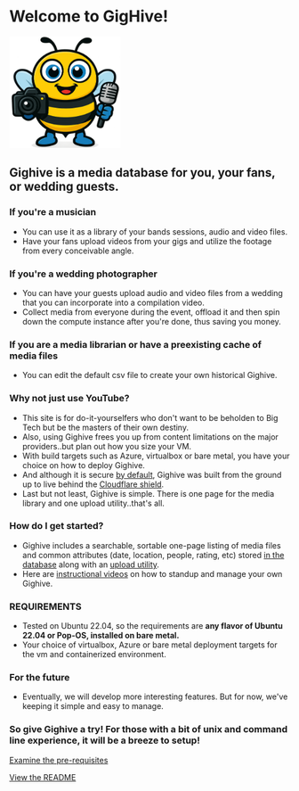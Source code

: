 # Welcome to GigHive!

<img src="images/beelogo.png" alt="GigHive bee mascot holding a camera and microphone" width="200" height="200">

## Gighive is a media database for you, your fans, or wedding guests.

### If you're a musician
- You can use it as a library of your bands sessions, audio and video files.
- Have your fans upload videos from your gigs and utilize the footage from every conceivable angle.

### If you're a wedding photographer
- You can have your guests upload audio and video files from a wedding that you can incorporate into a compilation video.
- Collect media from everyone during the event, offload it and then spin down the compute instance after you're done, thus saving you money.

### If you are a media librarian or have a preexisting cache of media files
- You can edit the default csv file to create your own historical Gighive.

### Why not just use YouTube?
- This site is for do-it-yourselfers who don't want to be beholden to Big Tech but be the masters of their own destiny.
- Also, using Gighive frees you up from content limitations on the major providers..but plan out how you size your VM.
- With build targets such as Azure, virtualbox or bare metal, you have your choice on how to deploy Gighive.
- And although it is secure [by default](SECURITY.html), Gighive was built from the ground up to live behind the [Cloudflare shield](https://www.cloudflare.com).
- Last but not least, Gighive is simple. There is one page for the media library and one upload utility..that's all.

### How do I get started?
- Gighive includes a searchable, sortable one-page listing of media files and common attributes (date, location, people, rating, etc) stored [in the database](images/databaseErd.png) along with an [upload utility](images/uploadutility.png).
- Here are [instructional videos](comingsoon.html) on how to standup and manage your own Gighive.

### REQUIREMENTS
- Tested on Ubuntu 22.04, so the requirements are **any flavor of Ubuntu 22.04 or Pop-OS, installed on bare metal.**
- Your choice of virtualbox, Azure or bare metal deployment targets for the vm and containerized environment.

### For the future
- Eventually, we will develop more interesting features. But for now, we've keeping it simple and easy to manage.

### So give Gighive a try! For those with a bit of unix and command line experience, it will be a breeze to setup!

[Examine the pre-requisites](PREREQS.html)

[View the README](README.html)
